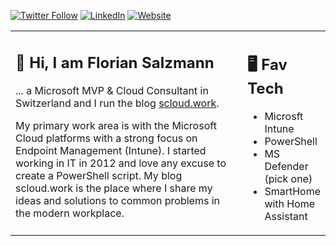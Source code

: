 [![Twitter Follow](https://img.shields.io/badge/Twitter-1DA1F2?style=for-the-badge&logo=twitter&logoColor=white)](https://twitter.com/FlorianSLZ/)  [![LinkedIn](https://img.shields.io/badge/LinkedIn-0077B5?style=for-the-badge&logo=linkedin&logoColor=white)](https://www.linkedin.com/in/fsalzmann/)  [![Website](https://img.shields.io/badge/website-000000?style=for-the-badge&logo=About.me&logoColor=white)](https://scloud.work/en/about)


<table><tr><td valign="top" width="75%">

## 👋 Hi, I am Florian Salzmann

... a Microsoft MVP & Cloud Consultant in Switzerland and I run the blog [scloud.work](https://scloud.work/en).

My primary work area is with the Microsoft Cloud platforms with a strong focus on Endpoint Management (Intune). I started working in IT in 2012 and love any excuse to create a PowerShell script. My blog scloud.work is the place where I share my ideas and solutions to common problems in the modern workplace.

</td><td valign="top" width="25%">

## 🖥️ Fav Tech

- Microsft Intune
- PowerShell
- MS Defender (pick one) 
- SmartHome with Home Assistant

</tr></tr></table> 
